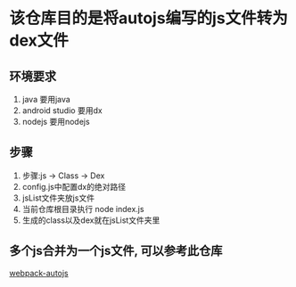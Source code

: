 # 该仓库目的是将autojs编写的js文件转为dex文件


## 环境要求
1. java  要用java
2. android studio  要用dx
3. nodejs  要用nodejs

## 步骤
1. 步骤:js -> Class -> Dex
2. config.js中配置dx的绝对路径
3. jsList文件夹放js文件
4. 当前仓库根目录执行  node index.js
5. 生成的class以及dex就在jsList文件夹里

## 多个js合并为一个js文件, 可以参考此仓库
[webpack-autojs](https://github.com/snailuncle/webpack-autojs/)
